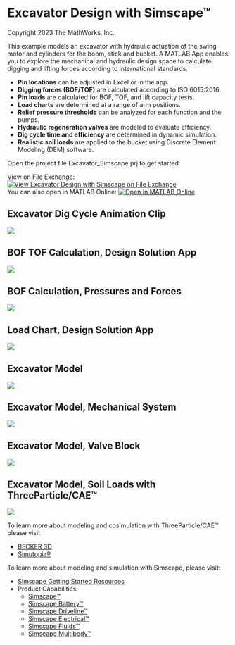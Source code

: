 # **Excavator Design with Simscape&trade;**
Copyright 2023 The MathWorks, Inc.

This example models an excavator with hydraulic actuation of the swing motor and 
cylinders for the boom, stick and bucket.  A MATLAB App enables you to explore 
the mechanical and hydraulic design space to calculate digging and lifting forces 
according to international standards.

* **Pin locations** can be adjusted in Excel or in the app. 
* **Digging forces (BOF/TOF)** are calculated according to ISO 6015:2016.
* **Pin loads** are calculated for BOF, TOF, and lift capacity tests.
* **Load charts** are determined at a range of arm positions.
* **Relief pressure thresholds** can be analyzed for each function and the pumps.
* **Hydraulic regeneration valves** are modeled to evaluate efficiency.
* **Dig cycle time and efficiency** are determined in dynamic simulation.
* **Realistic soil loads** are applied to the bucket using Discrete Element Modeling (DEM) software.

Open the project file Excavator_Simscape.prj to get started.

View on File Exchange: [![View Excavator Design with Simscape on File Exchange](https://www.mathworks.com/matlabcentral/images/matlab-file-exchange.svg)](https://www.mathworks.com/matlabcentral/fileexchange/119268-excavator-design-with-simscape)  
You can also open in MATLAB Online: [![Open in MATLAB Online](https://www.mathworks.com/images/responsive/global/open-in-matlab-online.svg)](https://matlab.mathworks.com/open/github/v1?repo=simscape/Excavator-Simscape&project=Excavator_Simscape.prj)

## **Excavator Dig Cycle Animation Clip**
![](Models/Images/Excavator_Complete_digCycle_clip.gif)

## **BOF TOF Calculation, Design Solution App**
![](Models/Overview/html/Excavator_BOF_TOF_UI_BOFTOF_Tab_Results.png)

## **BOF Calculation, Pressures and Forces**
![](Models/Overview/html/Excavator_Param_BOF_TOF_01.png)

## **Load Chart, Design Solution App**
![](Models/Overview/html/Excavator_BOF_TOF_UI_LoadChart_Tab.png)

## **Excavator Model**
![](Models/Overview/html/Excavator_Complete_02.png)

## **Excavator Model, Mechanical System**
![](Models/Overview/html/Excavator_Complete_03.png)

## **Excavator Model, Valve Block**
![](Models/Overview/html/Excavator_Complete_06.png)

## **Excavator Model, Soil Loads with ThreeParticle/CAE&trade;**
![](Models/Cosim/B3D_Bucket/Overview/html/Excavator_Motion_B3D_Overview.png)

To learn more about modeling and cosimulation with ThreeParticle/CAE&trade; please visit
* [BECKER 3D](https://www.becker3d.com/)
* [Simutopia&reg;](https://simutopia.com/)

To learn more about modeling and simulation with Simscape, please visit:
* [Simscape Getting Started Resources](https://www.mathworks.com/solutions/physical-modeling/resources.html)
* Product Capabilities:
   * [Simscape&trade;](https://www.mathworks.com/products/simscape.html)
   * [Simscape Battery&trade;](https://www.mathworks.com/products/simscape-battery.html)
   * [Simscape Driveline&trade;](https://www.mathworks.com/products/simscape-driveline.html)
   * [Simscape Electrical&trade;](https://www.mathworks.com/products/simscape-electrical.html)
   * [Simscape Fluids&trade;](https://www.mathworks.com/products/simscape-fluids.html)
   * [Simscape Multibody&trade;](https://www.mathworks.com/products/simscape-multibody.html)

